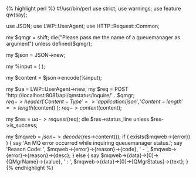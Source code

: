 {% highlight perl %}
#!/usr/bin/perl
use strict;
use warnings;
use feature qw(say);

use JSON;
use LWP::UserAgent;
use HTTP::Request::Common;

my $qmgr = shift;
die("Please pass me the name of a queuemanager as argument") unless defined($qmgr);

my $json = JSON->new;

my %input = ( 
);

my $content = $json->encode(\%input);    

my $ua = LWP::UserAgent->new;
my $req = POST 'http://localhost:8081/api/qmstatus/inquire/' . $qmgr;    
$req->header(
	'Content-Type' => 'application/json',
	'Content-length' => length($content)
);
$req->content($content);

my $res = $ua->request($req);
die $res->status_line unless $res->is_success;

my $mqweb = $json->decode($res->content());
if ( exists($mqweb->{error}) ) {
	say 'An MQ error occurred while inquiring queuemanager status.';
	say	'Reason Code: ',
		$mqweb->{error}->{reason}->{code},
		' - ',
		$mqweb->{error}->{reason}->{desc};
}
else {
	say $mqweb->{data}->[0]->{QMgrName}->{value},
		' : ', 
		$mqweb->{data}->[0]->{QMgrStatus}->{text};
}
{% endhighlight %}
